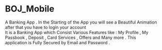 # BOJ_Mobile
A Banking App .
In the Starting of the App you will see a Beautiful Animation after that you have to login your account  
It is a Banking App which Consist Various Features like : 
My Profile , My Passbook , Deposit , Card Services , Offers and Many more .
This application is Fully Secured by Email and Password .
